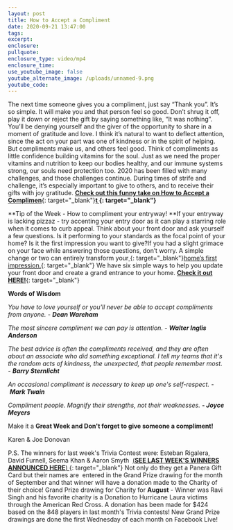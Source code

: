 ```yaml
---
layout: post
title: How to Accept a Compliment
date: 2020-09-21 13:47:00
tags:
excerpt:
enclosure:
pullquote:
enclosure_type: video/mp4
enclosure_time:
use_youtube_image: false
youtube_alternate_image: /uploads/unnamed-9.png
youtube_code:
---
```


The next time someone gives you a compliment, just say “Thank you”. It’s so simple. It will make you and that person feel so good. Don’t shrug it off, play it down or reject the gift by saying something like, “It was nothing”. You’ll be denying yourself and the giver of the opportunity to share in a moment of gratitude and love. I think it’s natural to want to deflect attention, since the act on your part was one of kindness or in the spirit of helping. But compliments make us, and others feel good. Think of compliments as little confidence building vitamins for the soul. Just as we need the proper vitamins and nutrition to keep our bodies healthy, and our immune systems strong, our souls need protection too. 2020 has been filled with many challenges, and those challenges continue. During times of strife and challenge, it’s especially important to give to others, and to receive their gifts with joy gratitude.&nbsp;[**Check out this funny take on How to Accept a Complimen**](https://t.e2ma.net/click/wytyjd/sbltq1c/sbl5vl){: target="_blank"}**[t&nbsp;](https://t.e2ma.net/click/wytyjd/sbltq1c/83l5vl){: target="_blank"}**

**Tip of the Week - How to compliment your entryway\!&nbsp;**If your entryway is lacking pizzaz - try accenting your entry door as it can play a starring role when it comes to curb appeal. Think about your front door and ask yourself a few questions. Is it performing to your standards as the focal point of your home? Is it the first impression you want to give?If you had a slight grimace on your face while answering those questions, don’t worry. A simple change or two can entirely transform your[&nbsp;](https://t.e2ma.net/click/wytyjd/sbltq1c/owm5vl){: target="_blank"}[home’s first impression.](https://t.e2ma.net/click/wytyjd/sbltq1c/4on5vl){: target="_blank"}&nbsp;We have six simple ways to help you update your front door and create a grand entrance to your home.&nbsp;[**Check it out HERE\!**](https://t.e2ma.net/click/wytyjd/sbltq1c/kho5vl){: target="_blank"}

**Words of Wisdom**

*You have to love yourself or you'll never be able to accept compliments from anyone. -&nbsp;**Dean Wareham***

*The most sincere compliment we can pay is attention. -&nbsp;**Walter Inglis Anderson***

*The best advice is often the compliments received, and they are often about an associate who did something exceptional. I tell my teams that it's the random acts of kindness, the unexpected, that people remember most. -&nbsp;**Barry Sternlicht***

*An occasional compliment is necessary to keep up one's self-respect. -&nbsp;**Mark Twain***

*Compliment people. Magnify their strengths, not their weaknesses.&nbsp;**\- Joyce Meyers***

Make it a&nbsp;**Great Week and Don't forget to give someone a compliment\!**

Karen & Joe Donovan

P.S. The winners for last week's Trivia Contest were: Esteban Rigalera, David Furnell, Seema Khan & Aaron Smyth &nbsp;[(**SEE LAST WEEK'S WINNERS ANNOUNCED HERE**)&nbsp;](https://t.e2ma.net/click/wytyjd/sbltq1c/09o5vl){: target="_blank"}&nbsp;Not only do they get a Panera Gift Card but their names are&nbsp; entered in the Grand Prize drawing for the month of September and that winner will have a donation made to the Charity of their choice\! Grand Prize drawing for Charity for&nbsp;**August**&nbsp;- Winner was Ravi Singh and his favorite charity is a Donation to Hurricane Laura victims through the American Red Cross. A donation has been made for $424&nbsp; based on the 848 players in last month's Trivia contests\! New Grand Prize drawings are done the first Wednesday of each month on Facebook Live\!&nbsp;